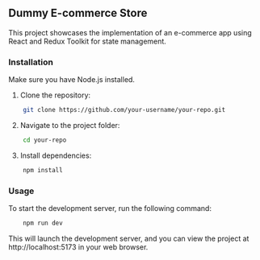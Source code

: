 ## Dummy E-commerce Store

This project showcases the implementation of an e-commerce app using React and Redux Toolkit for state management.

### Installation

Make sure you have Node.js installed.

1. Clone the repository:

```bash
    git clone https://github.com/your-username/your-repo.git
```

2. Navigate to the project folder:

```bash
    cd your-repo
```

3. Install dependencies:

```bash
    npm install
```

### Usage

To start the development server, run the following command:

```bash
    npm run dev
```

This will launch the development server, and you can view the project at http://localhost:5173 in your web browser.
